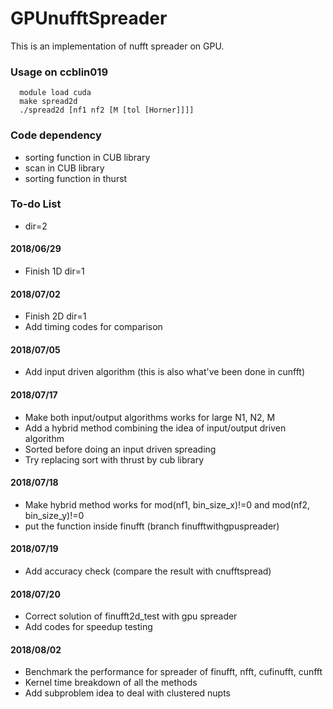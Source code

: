 # GPUnufftSpreader

This is an implementation of nufft spreader on GPU.

### Usage on ccblin019

```
  module load cuda
  make spread2d
  ./spread2d [nf1 nf2 [M [tol [Horner]]]]
``` 

### Code dependency
 - sorting function in CUB library
 - scan in CUB library
 - sorting function in thurst

### To-do List
 - dir=2
 
#### 2018/06/29
 - Finish 1D dir=1
#### 2018/07/02 
 - Finish 2D dir=1
 - Add timing codes for comparison
#### 2018/07/05
 - Add input driven algorithm (this is also what've been done in cunfft)
#### 2018/07/17
 - Make both input/output algorithms works for large N1, N2, M
 - Add a hybrid method combining the idea of input/output driven algorithm
 - Sorted before doing an input driven spreading
 - Try replacing sort with thrust by cub library
#### 2018/07/18
 - Make hybrid method works for mod(nf1, bin_size_x)!=0 and mod(nf2, bin_size_y)!=0
 - put the function inside finufft (branch finufftwithgpuspreader)
#### 2018/07/19
 - Add accuracy check (compare the result with cnufftspread) 
#### 2018/07/20
 - Correct solution of finufft2d_test with gpu spreader
 - Add codes for speedup testing
#### 2018/08/02
 - Benchmark the performance for spreader of finufft, nfft, cufinufft, cunfft
 - Kernel time breakdown of all the methods
 - Add subproblem idea to deal with clustered nupts
